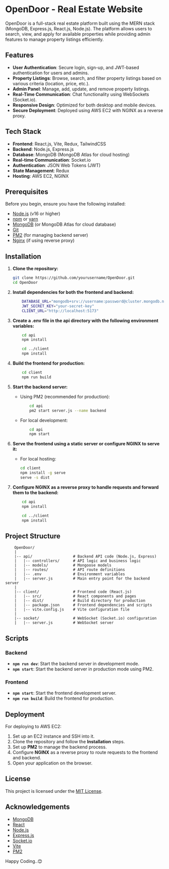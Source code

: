 # OpenDoor - Real Estate Website

OpenDoor is a full-stack real estate platform built using the MERN stack (MongoDB, Express.js, React.js, Node.js). The platform allows users to search, view, and apply for available properties while providing admin features to manage property listings efficiently.

## Features

- **User Authentication**: Secure login, sign-up, and JWT-based authentication for users and admins.
- **Property Listings**: Browse, search, and filter property listings based on various criteria (location, price, etc.).
- **Admin Panel**: Manage, add, update, and remove property listings.
- **Real-Time Communication**: Chat functionality using WebSockets (Socket.io).
- **Responsive Design**: Optimized for both desktop and mobile devices.
- **Secure Deployment**: Deployed using AWS EC2 with NGINX as a reverse proxy.

## Tech Stack

- **Frontend**: React.js, Vite, Redux, TailwindCSS
- **Backend**: Node.js, Express.js
- **Database**: MongoDB (MongoDB Atlas for cloud hosting)
- **Real-time Communication**: Socket.io
- **Authentication**: JSON Web Tokens (JWT)
- **State Management**: Redux
- **Hosting**: AWS EC2, NGINX

## Prerequisites

Before you begin, ensure you have the following installed:

- [Node.js](https://nodejs.org/) (v16 or higher)
- [npm](https://www.npmjs.com/) or [yarn](https://yarnpkg.com/)
- [MongoDB](https://www.mongodb.com/) (or MongoDB Atlas for cloud database)
- [Git](https://git-scm.com/)
- [PM2](https://pm2.keymetrics.io/) (for managing backend server)
- [Nginx](https://www.nginx.com/) (if using reverse proxy)

## Installation

1. **Clone the repository:**

   ```bash
   git clone https://github.com/yourusername/OpenDoor.git
   cd OpenDoor
   ```
2. **Install dependencies for both the frontend and backend:**

    ```bash
        DATABASE_URL="mongodb+srv://username:password@cluster.mongodb.net/OpenDoor?retryWrites=true&w=majority"
        JWT_SECRET_KEY="your-secret-key"
        CLIENT_URL="http://localhost:5173"
    ```

3. **Create a .env file in the api directory with the following environment variables:**

    ```bash
        cd api
        npm install

        cd ../client
        npm install
    ```

4. **Build the frontend for production:**

    ```bash
        cd client
        npm run build
    ```

5. **Start the backend server:**

    - Using PM2 (recommended for production):

        ```bash
            cd api
            pm2 start server.js --name backend
        ```
    - For local development:

        ```bash
            cd api
            npm start
        ```

6. **Serve the frontend using a static server or configure NGINX to serve it:**

    - For local hosting:

        ```bash
        cd client
        npm install -g serve
        serve -s dist
        ```

7. **Configure NGINX as a reverse proxy to handle requests and forward them to the backend:** 

    ```bash
        cd api
        npm install

        cd ../client
        npm install
    ```

## Project Structure

        OpenDoor/
        |
        |-- api/                  # Backend API code (Node.js, Express)
        |   |-- controllers/      # API logic and business logic
        |   |-- models/           # Mongoose models
        |   |-- routes/           # API route definitions
        |   |-- .env              # Environment variables
        |   |-- server.js         # Main entry point for the backend server
        |
        |-- client/               # Frontend code (React.js)
        |   |-- src/              # React components and pages
        |   |-- dist/             # Build directory for production
        |   |-- package.json      # Frontend dependencies and scripts
        |   |-- vite.config.js    # Vite configuration file
        |
        |-- socket/               # WebSocket (Socket.io) configuration
        |   |-- server.js         # WebSocket server

## Scripts

### Backend

- **`npm run dev`**: Start the backend server in development mode.
- **`npm start`**: Start the backend server in production mode using PM2.

### Frontend

- **`npm start`**: Start the frontend development server.
- **`npm run build`**: Build the frontend for production.

## Deployment

For deploying to AWS EC2:

1. Set up an EC2 instance and SSH into it.
2. Clone the repository and follow the **Installation** steps.
3. Set up **PM2** to manage the backend process.
4. Configure **NGINX** as a reverse proxy to route requests to the frontend and backend.
5. Open your application on the browser.

## License

This project is licensed under the [MIT License](LICENSE).

## Acknowledgements

- [MongoDB](https://www.mongodb.com/)
- [React](https://reactjs.org/)
- [Node.js](https://nodejs.org/)
- [Express.js](https://expressjs.com/)
- [Socket.io](https://socket.io/)
- [Vite](https://vitejs.dev/)
- [PM2](https://pm2.keymetrics.io/)

Happy Coding..😊
